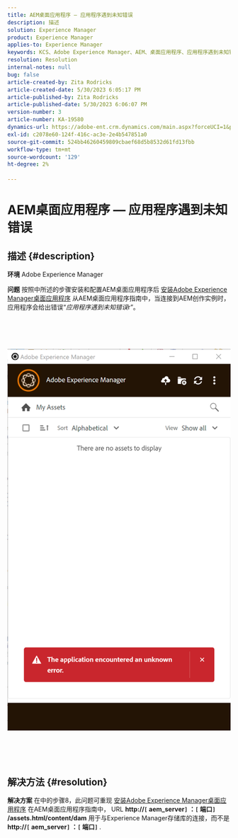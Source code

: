 ```yaml
---
title: AEM桌面应用程序 — 应用程序遇到未知错误
description: 描述
solution: Experience Manager
product: Experience Manager
applies-to: Experience Manager
keywords: KCS、Adobe Experience Manager、AEM、桌面应用程序、应用程序遇到未知错误、常见问题解答
resolution: Resolution
internal-notes: null
bug: false
article-created-by: Zita Rodricks
article-created-date: 5/30/2023 6:05:17 PM
article-published-by: Zita Rodricks
article-published-date: 5/30/2023 6:06:07 PM
version-number: 3
article-number: KA-19580
dynamics-url: https://adobe-ent.crm.dynamics.com/main.aspx?forceUCI=1&pagetype=entityrecord&etn=knowledgearticle&id=37f9b183-14ff-ed11-8f6e-6045bd006b25
exl-id: c2078e60-124f-416c-ac3e-2e4b547851a0
source-git-commit: 524bb46260459809cbaef68d5b8532d61fd13fbb
workflow-type: tm+mt
source-wordcount: '129'
ht-degree: 2%

---
```


# AEM桌面应用程序 — 应用程序遇到未知错误

## 描述 {#description}


<b>环境</b>
Adobe Experience Manager

<b>问题</b>
按照中所述的步骤安装和配置AEM桌面应用程序后 [安装Adobe Experience Manager桌面应用程序](https://experienceleague.adobe.com/docs/experience-manager-desktop-app/using/install-upgrade.html?lang=en#install-v2) 从AEM桌面应用程序指南中，当连接到AEM创作实例时，应用程序会给出错误“*应用程序遇到未知错误*r”。
<br><br><br> <br><br> ![](assets/___42f9b183-14ff-ed11-8f6e-6045bd006b25___.png)<br><br> <br><br> 

## 解决方法 {#resolution}


<b>解决方案</b>
在中的步骤8，此问题可重现 [安装Adobe Experience Manager桌面应用程序](https://experienceleague.adobe.com/docs/experience-manager-desktop-app/using/install-upgrade.html?lang=en#install-v2) 在AEM桌面应用程序指南中， URL <b>http://`[` aem_server`]` ：`[` 端口`]` /assets.html/content/dam</b> 用于与Experience Manager存储库的连接，而不是 <b>http://`[` aem_server`]` ：`[` 端口`]` </b>.

